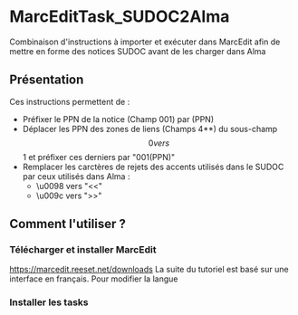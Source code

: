 # MarcEditTask_SUDOC2Alma
Combinaison d'instructions à importer et exécuter dans MarcEdit afin de mettre en forme des notices SUDOC avant de les charger dans Alma

## Présentation
Ces instructions permettent de :
  * Préfixer le PPN de la notice (Champ 001) par (PPN)
  * Déplacer les PPN des zones de liens (Champs 4**) du sous-champ $$0 vers $$1 et préfixer ces derniers par "001(PPN)"
  * Remplacer les carctères de rejets des accents utilisés dans le SUDOC par ceux utilisés dans Alma :
    * \u0098 vers	"<<"
    * \u009c vers ">>"

## Comment l'utiliser ?

### Télécharger et installer MarcEdit
https://marcedit.reeset.net/downloads
La suite du tutoriel est basé sur une interface en français. Pour modifier la langue 

### Installer les tasks 
